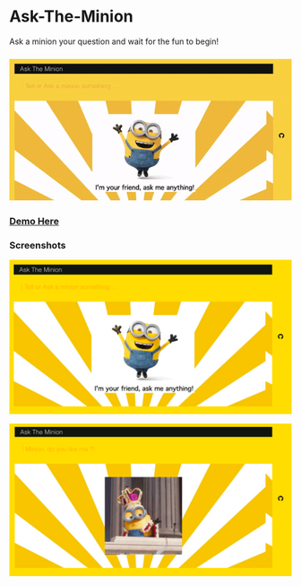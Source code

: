 # Ask-The-Minion
Ask a minion your question and wait for the fun to begin!

### ![App at work](https://github.com/banurekhaMohan279/Ask-The-Minion/blob/master/img/workingModel.gif)

### [Demo Here](https://banurekhamohan279.github.io/Ask-The-Minion/)

### Screenshots

![screenshot 1](https://github.com/banurekhaMohan279/Ask-The-Minion/blob/master/img/Screenshot1.png)

![screenshot 2](https://github.com/banurekhaMohan279/Ask-The-Minion/blob/master/img/Screenshot2.png)
